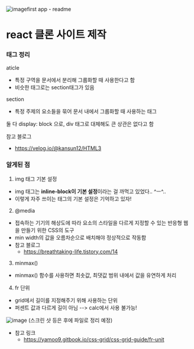 ![image](https://github.com/Jung-eunwoo/web-frontend-study/assets/136785138/80e43ca9-fc37-4bd6-afa1-6b11f4e3c516)first app - readme

# react 클론 사이트 제작

### 태그 정리
aticle
- 특정 구역을 문서에서 분리해 그룹화할 때 사용한다고 함
- 비슷한 태그로는 section태그가 있음

section
- 특정 주제의 요소들을 묶어 문서 내에서 그룹화할 때 사용하는 태그

둘 다 display: block 으로, div 태그로 대체해도 큰 상관은 없다고 함

참고 블로그
- https://velog.io/@kansun12/HTML3

### 알게된 점
1. img 태그 기본 설정
  - img 태그는 **inline-block이 기본 설정**이라는 걸 까먹고 있었다.. ^ㅡ^..
  - 이렇게 자주 쓰이는 태그의 기본 설정은 기억하고 있자!
2. @media
  - 접속하는 기기의 해상도에 따라 요소의 스타일을 다르게 지정할 수 있는 반응형 웹을 만들기 위한 CSS의 도구
  - min width의 값을 오름차순으로 배치해야 정상적으로 작동함
  - 참고 블로그
    - https://breathtaking-life.tistory.com/14
3. minmax()
  - minmax() 함수를 사용하면 최솟값, 최댓값 범위 내에서 값을 유연하게 처리
4. fr 단위
  - grid에서 길이를 지정해주기 위해 사용하는 단위
  - 퍼센트 값과 다르게 길이 아님 --> calc에서 사용 불가능!

![image](https://github.com/Jung-eunwoo/web-frontend-study/assets/136785138/06857286-0271-4167-9f48-c37f07639add)
(스크린 샷 등은 후에 파일로 정리 예정)
  - 참고 링크
    - https://yamoo9.gitbook.io/css-grid/css-grid-guide/fr-unit  
    

